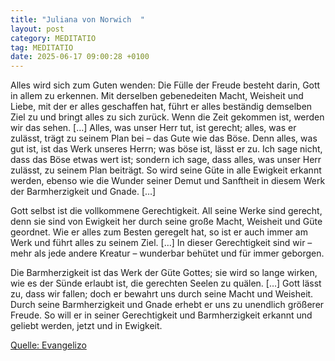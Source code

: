 ```yaml
---
title: "Juliana von Norwich  "
layout: post
category: MEDITATIO
tag: MEDITATIO
date: 2025-06-17 09:00:28 +0100
---
```

Alles wird sich zum Guten wenden: Die Fülle der Freude besteht darin, Gott in allem zu erkennen. Mit derselben gebenedeiten Macht, Weisheit und Liebe, mit der er alles geschaffen hat, führt er alles beständig demselben Ziel zu und bringt alles zu sich zurück. Wenn die Zeit gekommen ist, werden wir das sehen.<!--more--> […] Alles, was unser Herr tut, ist gerecht; alles, was er zulässt, trägt zu seinem Plan bei – das Gute wie das Böse. Denn alles, was gut ist, ist das Werk unseres Herrn; was böse ist, lässt er zu. Ich sage nicht, dass das Böse etwas wert ist; sondern ich sage, dass alles, was unser Herr zulässt, zu seinem Plan beiträgt. So wird seine Güte in alle Ewigkeit erkannt werden, ebenso wie die Wunder seiner Demut und Sanftheit in diesem Werk der Barmherzigkeit und Gnade. […]
 
Gott selbst ist die vollkommene Gerechtigkeit. All seine Werke sind gerecht, denn sie sind von Ewigkeit her durch seine große Macht, Weisheit und Güte geordnet. Wie er alles zum Besten geregelt hat, so ist er auch immer am Werk und führt alles zu seinem Ziel. […] In dieser Gerechtigkeit sind wir – mehr als jede andere Kreatur – wunderbar behütet und für immer geborgen.
 
Die Barmherzigkeit ist das Werk der Güte Gottes; sie wird so lange wirken, wie es der Sünde erlaubt ist, die gerechten Seelen zu quälen. […] Gott lässt zu, dass wir fallen; doch er bewahrt uns durch seine Macht und Weisheit. Durch seine Barmherzigkeit und Gnade erhebt er uns zu unendlich größerer Freude. So will er in seiner Gerechtigkeit und Barmherzigkeit erkannt und geliebt werden, jetzt und in Ewigkeit.

[Quelle: Evangelizo](https://evangeliumtagfuertag.org/DE/gospel)